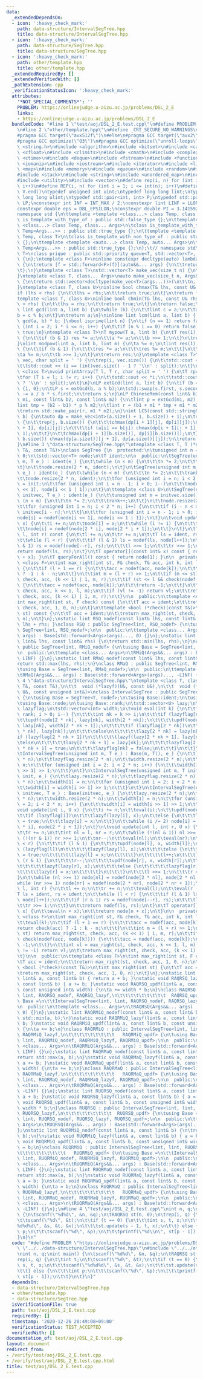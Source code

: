 ```yaml
---
data:
  _extendedDependsOn:
  - icon: ':heavy_check_mark:'
    path: data-structure/IntervalSegTree.hpp
    title: data-structure/IntervalSegTree.hpp
  - icon: ':heavy_check_mark:'
    path: data-structure/SegTree.hpp
    title: data-structure/SegTree.hpp
  - icon: ':heavy_check_mark:'
    path: other/template.hpp
    title: other/template.hpp
  _extendedRequiredBy: []
  _extendedVerifiedWith: []
  _pathExtension: cpp
  _verificationStatusIcon: ':heavy_check_mark:'
  attributes:
    '*NOT_SPECIAL_COMMENTS*': ''
    PROBLEM: https://onlinejudge.u-aizu.ac.jp/problems/DSL_2_E
    links:
    - https://onlinejudge.u-aizu.ac.jp/problems/DSL_2_E
  bundledCode: "#line 1 \"test/aoj/DSL_2_E.test.cpp\"\n#define PROBLEM \"https://onlinejudge.u-aizu.ac.jp/problems/DSL_2_E\"\
    \n#line 2 \"other/template.hpp\"\n#define _CRT_SECURE_NO_WARNINGS\n#ifdef ONLINE_JUDGE\n\
    #pragma GCC target(\"avx512f\")\n#else\n#pragma GCC target(\"avx2\")\n#endif\n\
    #pragma GCC optimize(\"O3\")\n#pragma GCC optimize(\"unroll-loops\")\n#include\
    \ <string.h>\n#include <algorithm>\n#include <bitset>\n#include <cassert>\n#include\
    \ <cfloat>\n#include <climits>\n#include <cmath>\n#include <complex>\n#include\
    \ <ctime>\n#include <deque>\n#include <fstream>\n#include <functional>\n#include\
    \ <iomanip>\n#include <iostream>\n#include <iterator>\n#include <list>\n#include\
    \ <map>\n#include <memory>\n#include <queue>\n#include <random>\n#include <set>\n\
    #include <stack>\n#include <string>\n#include <unordered_map>\n#include <unordered_set>\n\
    #include <utility>\n#include <vector>\n#define rep(i, n) for (int i = 0; i < int(n);\
    \ i++)\n#define REP(i, n) for (int i = 1; i <= int(n); i++)\n#define all(V) V.begin(),\
    \ V.end()\ntypedef unsigned int uint;\ntypedef long long lint;\ntypedef unsigned\
    \ long long ulint;\ntypedef std::pair<int, int> P;\ntypedef std::pair<lint, lint>\
    \ LP;\nconstexpr int INF = INT_MAX / 2;\nconstexpr lint LINF = LLONG_MAX / 2;\n\
    constexpr double eps = DBL_EPSILON;\nconstexpr double PI = 3.141592653589793238462643383279;\n\
    namespace std {\n\ttemplate <template <class...> class Temp, class T>\n\tclass\
    \ is_template_with_type_of : public std::false_type {};\n\ttemplate <template\
    \ <class...> class Temp, class... Args>\n\tclass is_template_with_type_of<Temp,\
    \ Temp<Args...>> : public std::true_type {};\n\ttemplate <template <auto...> class\
    \ Temp, class T>\n\tclass is_template_with_non_type_of : public std::false_type\
    \ {};\n\ttemplate <template <auto...> class Temp, auto... Args>\n\tclass is_template_with_non_type_of<Temp,\
    \ Temp<Args...>> : public std::true_type {};\n};\t// namespace std\ntemplate <class\
    \ T>\nclass prique : public std::priority_queue<T, std::vector<T>, std::greater<T>>\
    \ {\n};\ntemplate <class F>\ninline constexpr decltype(auto) lambda_fix(F&& f)\
    \ {\n\treturn [f = std::forward<F>(f)](auto&&... args) {\n\t\treturn f(f, std::forward<decltype(args)>(args)...);\n\
    \t};\n}\ntemplate <class T>\nstd::vector<T> make_vec(size_t n) {\n\treturn std::vector<T>(n);\n\
    }\ntemplate <class T, class... Args>\nauto make_vec(size_t n, Args&&... args)\
    \ {\n\treturn std::vector<decltype(make_vec<T>(args...))>(\n\t\tn, make_vec<T>(std::forward<Args>(args)...));\n\
    }\ntemplate <class T, class U>\ninline bool chmax(T& lhs, const U& rhs) {\n\t\
    if (lhs < rhs) {\n\t\tlhs = rhs;\n\t\treturn true;\n\t}\n\treturn false;\n}\n\
    template <class T, class U>\ninline bool chmin(T& lhs, const U& rhs) {\n\tif (lhs\
    \ > rhs) {\n\t\tlhs = rhs;\n\t\treturn true;\n\t}\n\treturn false;\n}\ninline\
    \ lint gcd(lint a, lint b) {\n\twhile (b) {\n\t\tlint c = a;\n\t\ta = b;\n\t\t\
    b = c % b;\n\t}\n\treturn a;\n}\ninline lint lcm(lint a, lint b) { return a /\
    \ gcd(a, b) * b; }\nbool isprime(lint n) {\n\tif (n == 1) return false;\n\tfor\
    \ (int i = 2; i * i <= n; i++) {\n\t\tif (n % i == 0) return false;\n\t}\n\treturn\
    \ true;\n}\ntemplate <class T>\nT mypow(T a, lint b) {\n\tT res(1);\n\twhile (b)\
    \ {\n\t\tif (b & 1) res *= a;\n\t\ta *= a;\n\t\tb >>= 1;\n\t}\n\treturn res;\n\
    }\nlint modpow(lint a, lint b, lint m) {\n\ta %= m;\n\tlint res(1);\n\twhile (b)\
    \ {\n\t\tif (b & 1) {\n\t\t\tres *= a;\n\t\t\tres %= m;\n\t\t}\n\t\ta *= a;\n\t\
    \ta %= m;\n\t\tb >>= 1;\n\t}\n\treturn res;\n}\ntemplate <class T>\nvoid printArray(std::vector<T>&\
    \ vec, char split = ' ') {\n\trep(i, vec.size()) {\n\t\tstd::cout << vec[i];\n\
    \t\tstd::cout << (i == (int)vec.size() - 1 ? '\\n' : split);\n\t}\n}\ntemplate\
    \ <class T>\nvoid printArray(T l, T r, char split = ' ') {\n\tT rprev = std::prev(r);\n\
    \tfor (T i = l; i != r; i++) {\n\t\tstd::cout << *i;\n\t\tstd::cout << (i == rprev\
    \ ? '\\n' : split);\n\t}\n}\nLP extGcd(lint a, lint b) {\n\tif (b == 0) return\
    \ {1, 0};\n\tLP s = extGcd(b, a % b);\n\tstd::swap(s.first, s.second);\n\ts.second\
    \ -= a / b * s.first;\n\treturn s;\n}\nLP ChineseRem(const lint& b1, const lint&\
    \ m1, const lint& b2, const lint& m2) {\n\tlint p = extGcd(m1, m2).first;\n\t\
    lint tmp = (b2 - b1) * p % m2;\n\tlint r = (b1 + m1 * tmp + m1 * m2) % (m1 * m2);\n\
    \treturn std::make_pair(r, m1 * m2);\n}\nint LCS(const std::string& a, const std::string&\
    \ b) {\n\tauto dp = make_vec<int>(a.size() + 1, b.size() + 1);\n\trep(i, a.size())\
    \ {\n\t\trep(j, b.size()) {\n\t\t\tchmax(dp[i + 1][j], dp[i][j]);\n\t\t\tchmax(dp[i][j\
    \ + 1], dp[i][j]);\n\t\t\tif (a[i] == b[j]) chmax(dp[i + 1][j + 1], dp[i][j] +\
    \ 1);\n\t\t}\n\t\tchmax(dp[i + 1][b.size()], dp[i][b.size()]);\n\t}\n\trep(j,\
    \ b.size()) chmax(dp[a.size()][j + 1], dp[a.size()][j]);\n\treturn dp[a.size()][b.size()];\n\
    }\n#line 3 \"data-structure/SegTree.hpp\"\ntemplate <class T, T (*nodef)(const\
    \ T&, const T&)>\nclass SegTree {\n  protected:\n\tunsigned int n = 1, rank =\
    \ 0;\n\tstd::vector<T> node;\n\tT ident;\n\n  public:\n\tSegTree(unsigned int\
    \ m, T e_) : ident(e_) {\n\t\twhile (n < m) {\n\t\t\tn *= 2;\n\t\t\trank++;\n\t\
    \t}\n\t\tnode.resize(2 * n, ident);\n\t}\n\tSegTree(unsigned int m, T init, T\
    \ e_) : ident(e_) {\n\t\twhile (n < m) {\n\t\t\tn *= 2;\n\t\t\trank++;\n\t\t}\n\
    \t\tnode.resize(2 * n, ident);\n\t\tfor (unsigned int i = n; i < 2 * n; i++) node[i]\
    \ = init;\n\t\tfor (unsigned int i = n - 1; i > 0; i--)\n\t\t\tnode[i] = nodef(node[i\
    \ << 1], node[i << 1 | 1]);\n\t}\n\ttemplate <class U>\n\tSegTree(const std::vector<U>&\
    \ initvec, T e_) : ident(e_) {\n\t\tunsigned int m = initvec.size();\n\t\twhile\
    \ (n < m) {\n\t\t\tn *= 2;\n\t\t\trank++;\n\t\t}\n\t\tnode.resize(2 * n, ident);\n\
    \t\tfor (unsigned int i = n; i < 2 * n; i++) {\n\t\t\tif (i - n < m) node[i] =\
    \ initvec[i - n];\n\t\t}\n\t\tfor (unsigned int i = n - 1; i > 0; i--)\n\t\t\t\
    node[i] = nodef(node[i << 1], node[i << 1 | 1]);\n\t}\n\tvoid update(int i, T\
    \ x) {\n\t\ti += n;\n\t\tnode[i] = x;\n\t\twhile (i != 1) {\n\t\t\ti >>= 1;\n\t\
    \t\tnode[i] = nodef(node[2 * i], node[2 * i + 1]);\n\t\t}\n\t}\n\tT query(int\
    \ l, int r) const {\n\t\tl += n;\n\t\tr += n;\n\t\tT ls = ident, rs = ident;\n\
    \t\twhile (l < r) {\n\t\t\tif (l & 1) ls = nodef(ls, node[l++]);\n\t\t\tif (r\
    \ & 1) rs = nodef(node[--r], rs);\n\t\t\tl >>= 1;\n\t\t\tr >>= 1;\n\t\t}\n\t\t\
    return nodef(ls, rs);\n\t}\n\tT operator[](const int& x) const { return node[n\
    \ + x]; }\n\tT queryForAll() const { return node[1]; }\n\n  private:\n\ttemplate\
    \ <class F>\n\tint max_right(int st, F& check, T& acc, int k, int l, int r) const\
    \ {\n\t\tif (l + 1 == r) {\n\t\t\tacc = nodef(acc, node[k]);\n\t\t\treturn check(acc)\
    \ ? -1 : k - n;\n\t\t}\n\t\tint m = (l + r) >> 1;\n\t\tif (m <= st) return max_right(st,\
    \ check, acc, (k << 1) | 1, m, r);\n\t\tif (st <= l && check(nodef(acc, node[k])))\
    \ {\n\t\t\tacc = nodef(acc, node[k]);\n\t\t\treturn -1;\n\t\t}\n\t\tint vl = max_right(st,\
    \ check, acc, k << 1, l, m);\n\t\tif (vl != -1) return vl;\n\t\treturn max_right(st,\
    \ check, acc, (k << 1) | 1, m, r);\n\t}\n\n  public:\n\ttemplate <class F>\n\t\
    int max_right(int st, F check) const {\n\t\tT acc = ident;\n\t\treturn max_right(st,\
    \ check, acc, 1, 0, n);\n\t}\n\ttemplate <bool (*check)(const T&)>\n\tint max_right(int\
    \ st) const {\n\t\tT acc = ident;\n\t\treturn max_right(st, check, acc, 1, 0,\
    \ n);\n\t}\n};\nstatic lint RSQ_nodef(const lint& lhs, const lint& rhs) { return\
    \ lhs + rhs; }\nclass RSQ : public SegTree<lint, RSQ_nodef> {\n\tusing Base =\
    \ SegTree<lint, RSQ_nodef>;\n\n  public:\n\ttemplate <class... Args>\n\tRSQ(Args&&...\
    \ args) : Base(std::forward<Args>(args)..., 0) {}\n};\nstatic lint RMiQ_nodef(const\
    \ lint& lhs, const lint& rhs) {\n\treturn std::min(lhs, rhs);\n}\nclass RMiQ :\
    \ public SegTree<lint, RMiQ_nodef> {\n\tusing Base = SegTree<lint, RMiQ_nodef>;\n\
    \n  public:\n\ttemplate <class... Args>\n\tRMiQ(Args&&... args) : Base(std::forward<Args>(args)...,\
    \ LINF) {}\n};\nstatic lint RMaQ_nodef(const lint& lhs, const lint& rhs) {\n\t\
    return std::max(lhs, rhs);\n}\nclass RMaQ : public SegTree<lint, RMaQ_nodef> {\n\
    \tusing Base = SegTree<lint, RMaQ_nodef>;\n\n  public:\n\ttemplate <class... Args>\n\
    \tRMaQ(Args&&... args) : Base(std::forward<Args>(args)..., -LINF) {}\n};\n#line\
    \ 4 \"data-structure/IntervalSegTree.hpp\"\ntemplate <class T, class U, T (*nodef)(const\
    \ T&, const T&),\n\t\t  void (*lazyf)(U&, const U&),\n\t\t  void (*updf)(T&, const\
    \ U&, const unsigned int&)>\nclass IntervalSegTree : public SegTree<T, nodef>\
    \ {\n\tusing Base = SegTree<T, nodef>;\n\tusing Base::ident;\n\tusing Base::n;\n\
    \tusing Base::node;\n\tusing Base::rank;\n\tstd::vector<U> lazy;\n\tstd::vector<bool>\
    \ lazyflag;\n\tstd::vector<int> width;\n\tvoid eval(int k) {\n\t\tfor (int i =\
    \ rank; i > 0; i--) {\n\t\t\tint nk = k >> i;\n\t\t\tif (lazyflag[nk]) {\n\t\t\
    \t\tupdf(node[2 * nk], lazy[nk], width[2 * nk]);\n\t\t\t\tupdf(node[2 * nk + 1],\
    \ lazy[nk], width[2 * nk + 1]);\n\t\t\t\tif (lazyflag[2 * nk])\n\t\t\t\t\tlazyf(lazy[2\
    \ * nk], lazy[nk]);\n\t\t\t\telse\n\t\t\t\t\tlazy[2 * nk] = lazy[nk];\n\t\t\t\t\
    if (lazyflag[2 * nk + 1])\n\t\t\t\t\tlazyf(lazy[2 * nk + 1], lazy[nk]);\n\t\t\t\
    \telse\n\t\t\t\t\tlazy[2 * nk + 1] = lazy[nk];\n\t\t\t\tlazyflag[2 * nk] = lazyflag[2\
    \ * nk + 1] = true;\n\t\t\t\tlazyflag[nk] = false;\n\t\t\t}\n\t\t}\n\t}\n\n  public:\n\
    \tIntervalSegTree(unsigned int m, T e_) : Base(m, T(), e_) {\n\t\tlazy.resize(2\
    \ * n);\n\t\tlazyflag.resize(2 * n);\n\t\twidth.resize(2 * n);\n\t\twidth[1] =\
    \ n;\n\t\tfor (unsigned int i = 2; i < 2 * n; i++) {\n\t\t\twidth[i] = width[i\
    \ >> 1] >> 1;\n\t\t}\n\t}\n\tIntervalSegTree(unsigned int m, T init, T e_) : Base(m,\
    \ init, e_) {\n\t\tlazy.resize(2 * n);\n\t\tlazyflag.resize(2 * n);\n\t\twidth.resize(2\
    \ * n);\n\t\twidth[1] = n;\n\t\tfor (unsigned int i = 2; i < 2 * n; i++) {\n\t\
    \t\twidth[i] = width[i >> 1] >> 1;\n\t\t}\n\t}\n\tIntervalSegTree(const std::vector<T>&\
    \ initvec, T e_) : Base(initvec, e_) {\n\t\tlazy.resize(2 * n);\n\t\tlazyflag.resize(2\
    \ * n);\n\t\twidth.resize(2 * n);\n\t\twidth[1] = n;\n\t\tfor (unsigned int i\
    \ = 2; i < 2 * n; i++) {\n\t\t\twidth[i] = width[i >> 1] >> 1;\n\t\t}\n\t}\n\t\
    void update(int i, U x) {\n\t\ti += n;\n\t\teval(i);\n\t\tupdf(node[i], x, width[i]);\n\
    \t\tif (lazyflag[i])\n\t\t\tlazyf(lazy[i], x);\n\t\telse {\n\t\t\tlazyflag[i]\
    \ = true;\n\t\t\tlazy[i] = x;\n\t\t}\n\t\twhile (i /= 2) node[i] = nodef(node[2\
    \ * i], node[2 * i + 1]);\n\t}\n\tvoid update(int l, int r, U x) {\n\t\tl += n;\n\
    \t\tr += n;\n\t\tint nl = l, nr = r;\n\t\twhile (!(nl & 1)) nl >>= 1;\n\t\twhile\
    \ (!(nr & 1)) nr >>= 1;\n\t\tnr--;\n\t\teval(nl);\n\t\teval(nr);\n\t\twhile (l\
    \ < r) {\n\t\t\tif (l & 1) {\n\t\t\t\tupdf(node[l], x, width[l]);\n\t\t\t\tif\
    \ (lazyflag[l])\n\t\t\t\t\tlazyf(lazy[l], x);\n\t\t\t\telse {\n\t\t\t\t\tlazyflag[l]\
    \ = true;\n\t\t\t\t\tlazy[l] = x;\n\t\t\t\t}\n\t\t\t\tl++;\n\t\t\t}\n\t\t\tif\
    \ (r & 1) {\n\t\t\t\tr--;\n\t\t\t\tupdf(node[r], x, width[r]);\n\t\t\t\tif (lazyflag[r])\n\
    \t\t\t\t\tlazyf(lazy[r], x);\n\t\t\t\telse {\n\t\t\t\t\tlazyflag[r] = true;\n\t\
    \t\t\t\tlazy[r] = x;\n\t\t\t\t}\n\t\t\t}\n\t\t\tl >>= 1;\n\t\t\tr >>= 1;\n\t\t\
    }\n\t\twhile (nl >>= 1) node[nl] = nodef(node[2 * nl], node[2 * nl + 1]);\n\t\t\
    while (nr >>= 1) node[nr] = nodef(node[2 * nr], node[2 * nr + 1]);\n\t}\n\tT query(int\
    \ l, int r) {\n\t\tl += n;\n\t\tr += n;\n\t\teval(l);\n\t\teval(r - 1);\n\t\t\
    T ls = ident, rs = ident;\n\t\twhile (l < r) {\n\t\t\tif (l & 1) ls = nodef(ls,\
    \ node[l++]);\n\t\t\tif (r & 1) rs = nodef(node[--r], rs);\n\t\t\tl >>= 1;\n\t\
    \t\tr >>= 1;\n\t\t}\n\t\treturn nodef(ls, rs);\n\t}\n\tT operator[](const int&\
    \ x) {\n\t\teval(n + x);\n\t\treturn node[n + x];\n\t}\n\n  private:\n\ttemplate\
    \ <class F>\n\tint max_right(int st, F& check, T& acc, int k, int l, int r) {\n\
    \t\teval(k);\n\t\tif (l + 1 == r) {\n\t\t\tacc = nodef(acc, node[k]);\n\t\t\t\
    return check(acc) ? -1 : k - n;\n\t\t}\n\t\tint m = (l + r) >> 1;\n\t\tif (m <=\
    \ st) return max_right(st, check, acc, (k << 1) | 1, m, r);\n\t\tif (st <= l &&\
    \ check(nodef(acc, node[k]))) {\n\t\t\tacc = nodef(acc, node[k]);\n\t\t\treturn\
    \ -1;\n\t\t}\n\t\tint vl = max_right(st, check, acc, k << 1, l, m);\n\t\tif (vl\
    \ != -1) return vl;\n\t\treturn max_right(st, check, acc, (k << 1) | 1, m, r);\n\
    \t}\n\n  public:\n\ttemplate <class F>\n\tint max_right(int st, F check) {\n\t\
    \tT acc = ident;\n\t\treturn max_right(st, check, acc, 1, 0, n);\n\t}\n\ttemplate\
    \ <bool (*check)(const T&)>\n\tint max_right(int st) {\n\t\tT acc = ident;\n\t\
    \treturn max_right(st, check, acc, 1, 0, n);\n\t}\n};\nstatic lint RAQRSQ_nodef(const\
    \ lint& a, const lint& b) { return a + b; }\nstatic void RAQRSQ_lazyf(lint& a,\
    \ const lint& b) { a += b; }\nstatic void RAQRSQ_updf(lint& a, const lint& b,\
    \ const unsigned int& width) {\n\ta += width * b;\n}\nclass RAQRSQ : public IntervalSegTree<lint,\
    \ lint, RAQRSQ_nodef, RAQRSQ_lazyf,\n\t\t\t\t\t\t\t\t\t  RAQRSQ_updf> {\n\tusing\
    \ Base =\n\t\tIntervalSegTree<lint, lint, RAQRSQ_nodef, RAQRSQ_lazyf, RAQRSQ_updf>;\n\
    \n  public:\n\ttemplate <class... Args>\n\tRAQRSQ(Args&&... args) : Base(std::forward<Args>(args)...,\
    \ 0) {}\n};\nstatic lint RAQRMiQ_nodef(const lint& a, const lint& b) {\n\treturn\
    \ std::min(a, b);\n}\nstatic void RAQRMiQ_lazyf(lint& a, const lint& b) { a +=\
    \ b; }\nstatic void RAQRMiQ_updf(lint& a, const lint& b, const unsigned int& width)\
    \ {\n\ta += b;\n}\nclass RAQRMiQ : public IntervalSegTree<lint, lint, RAQRMiQ_nodef,\
    \ RAQRMiQ_lazyf,\n\t\t\t\t\t\t\t\t\t   RAQRMiQ_updf> {\n\tusing Base =\n\t\tIntervalSegTree<lint,\
    \ lint, RAQRMiQ_nodef, RAQRMiQ_lazyf, RAQRMiQ_updf>;\n\n  public:\n\ttemplate\
    \ <class... Args>\n\tRAQRMiQ(Args&&... args) : Base(std::forward<Args>(args)...,\
    \ LINF) {}\n};\nstatic lint RAQRMaQ_nodef(const lint& a, const lint& b) {\n\t\
    return std::max(a, b);\n}\nstatic void RAQRMaQ_lazyf(lint& a, const lint& b) {\
    \ a += b; }\nstatic void RAQRMaQ_updf(lint& a, const lint& b, const unsigned int&\
    \ width) {\n\ta += b;\n}\nclass RAQRMaQ : public IntervalSegTree<lint, lint, RAQRMaQ_nodef,\
    \ RAQRMaQ_lazyf,\n\t\t\t\t\t\t\t\t\t   RAQRMaQ_updf> {\n\tusing Base =\n\t\tIntervalSegTree<lint,\
    \ lint, RAQRMaQ_nodef, RAQRMaQ_lazyf, RAQRMaQ_updf>;\n\n  public:\n\ttemplate\
    \ <class... Args>\n\tRAQRMaQ(Args&&... args) : Base(std::forward<Args>(args)...,\
    \ -LINF) {}\n};\nstatic lint RUQRSQ_nodef(const lint& a, const lint& b) { return\
    \ a + b; }\nstatic void RUQRSQ_lazyf(lint& a, const lint& b) { a = b; }\nstatic\
    \ void RUQRSQ_updf(lint& a, const lint& b, const unsigned int& width) {\n\ta =\
    \ width * b;\n}\nclass RUQRSQ : public IntervalSegTree<lint, lint, RUQRSQ_nodef,\
    \ RUQRSQ_lazyf,\n\t\t\t\t\t\t\t\t\t  RUQRSQ_updf> {\n\tusing Base =\n\t\tIntervalSegTree<lint,\
    \ lint, RUQRSQ_nodef, RUQRSQ_lazyf, RUQRSQ_updf>;\n\n  public:\n\ttemplate <class...\
    \ Args>\n\tRUQRSQ(Args&&... args) : Base(std::forward<Args>(args)..., 0) {}\n\
    };\nstatic lint RUQRMiQ_nodef(const lint& a, const lint& b) {\n\treturn std::min(a,\
    \ b);\n}\nstatic void RUQRMiQ_lazyf(lint& a, const lint& b) { a = b; }\nstatic\
    \ void RUQRMiQ_updf(lint& a, const lint& b, const unsigned int& width) {\n\ta\
    \ = b;\n}\nclass RUQRMiQ : public IntervalSegTree<lint, lint, RUQRMiQ_nodef, RUQRMiQ_lazyf,\n\
    \t\t\t\t\t\t\t\t\t   RUQRMiQ_updf> {\n\tusing Base =\n\t\tIntervalSegTree<lint,\
    \ lint, RUQRMiQ_nodef, RUQRMiQ_lazyf, RUQRMiQ_updf>;\n\n  public:\n\ttemplate\
    \ <class... Args>\n\tRUQRMiQ(Args&&... args) : Base(std::forward<Args>(args)...,\
    \ LINF) {}\n};\nstatic lint RUQRMaQ_nodef(const lint& a, const lint& b) {\n\t\
    return std::max(a, b);\n}\nstatic void RUQRMaQ_lazyf(lint& a, const lint& b) {\
    \ a = b; }\nstatic void RUQRMaQ_updf(lint& a, const lint& b, const unsigned int&\
    \ width) {\n\ta = b;\n}\nclass RUQRMaQ : public IntervalSegTree<lint, lint, RUQRMaQ_nodef,\
    \ RUQRMaQ_lazyf,\n\t\t\t\t\t\t\t\t\t   RUQRMaQ_updf> {\n\tusing Base =\n\t\tIntervalSegTree<lint,\
    \ lint, RUQRMaQ_nodef, RUQRMaQ_lazyf, RUQRMaQ_updf>;\n\n  public:\n\ttemplate\
    \ <class... Args>\n\tRUQRMaQ(Args&&... args) : Base(std::forward<Args>(args)...,\
    \ -LINF) {}\n};\n#line 4 \"test/aoj/DSL_2_E.test.cpp\"\nint n, q;\nint main()\
    \ {\n\tscanf(\"%d%d\", &n, &q);\n\tRAQRSQ st(n, 0);\n\trep(i, q) {\n\t\tint t;\n\
    \t\tscanf(\"%d\", &t);\n\t\tif (t == 0) {\n\t\t\tint s, t, x;\n\t\t\tscanf(\"\
    %d%d%d\", &s, &t, &x);\n\t\t\tst.update(s - 1, t, x);\n\t\t} else {\n\t\t\tint\
    \ p;\n\t\t\tscanf(\"%d\", &p);\n\t\t\tprintf(\"%d\\n\", st[p - 1]);\n\t\t}\n\t\
    }\n}\n"
  code: "#define PROBLEM \"https://onlinejudge.u-aizu.ac.jp/problems/DSL_2_E\"\n#include\
    \ \"../../data-structure/IntervalSegTree.hpp\"\n#include \"../../other/template.hpp\"\
    \nint n, q;\nint main() {\n\tscanf(\"%d%d\", &n, &q);\n\tRAQRSQ st(n, 0);\n\t\
    rep(i, q) {\n\t\tint t;\n\t\tscanf(\"%d\", &t);\n\t\tif (t == 0) {\n\t\t\tint\
    \ s, t, x;\n\t\t\tscanf(\"%d%d%d\", &s, &t, &x);\n\t\t\tst.update(s - 1, t, x);\n\
    \t\t} else {\n\t\t\tint p;\n\t\t\tscanf(\"%d\", &p);\n\t\t\tprintf(\"%d\\n\",\
    \ st[p - 1]);\n\t\t}\n\t}\n}"
  dependsOn:
  - data-structure/IntervalSegTree.hpp
  - other/template.hpp
  - data-structure/SegTree.hpp
  isVerificationFile: true
  path: test/aoj/DSL_2_E.test.cpp
  requiredBy: []
  timestamp: '2020-12-26 20:49:08+09:00'
  verificationStatus: TEST_ACCEPTED
  verifiedWith: []
documentation_of: test/aoj/DSL_2_E.test.cpp
layout: document
redirect_from:
- /verify/test/aoj/DSL_2_E.test.cpp
- /verify/test/aoj/DSL_2_E.test.cpp.html
title: test/aoj/DSL_2_E.test.cpp
---
```

